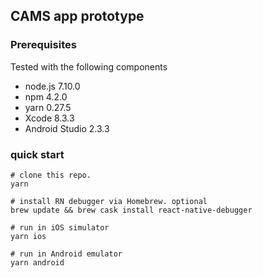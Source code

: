 ## CAMS app prototype

### Prerequisites
Tested with the following components
* node.js 7.10.0
* npm 4.2.0
* yarn 0.27.5
* Xcode 8.3.3
* Android Studio 2.3.3

### quick start

```shell
# clone this repo.
yarn 

# install RN debugger via Homebrew. optional
brew update && brew cask install react-native-debugger

# run in iOS simulator
yarn ios 

# run in Android emulator
yarn android

```
